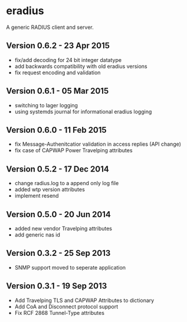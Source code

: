 eradius
=======

A generic RADIUS client and server.

Version 0.6.2 - 23 Apr 2015
---------------------------
* fix/add decoding for 24 bit integer datatype
* add backwards compatibility with old eradius versions
* fix request encoding and validation

Version 0.6.1 - 05 Mar 2015
---------------------------
* switching to lager logging
* using systemds journal for informational eradius logging

Version 0.6.0 - 11 Feb 2015
---------------------------

* fix Message-Authenitcatior validation in access replies (API change)
* fix case of CAPWAP Power Travelping attributes

Version 0.5.2 - 17 Dec 2014
---------------------------

* change radius.log to a append only log file
* added wtp version attributes
* implement resend

Version 0.5.0 - 20 Jun 2014
---------------------------

* added new vendor Travelping attributes
* add generic nas id

Version 0.3.2 - 25 Sep 2013
---------------------------

* SNMP support moved to seperate application

Version 0.3.1 - 19 Sep 2013
---------------------------

* Add Travelping TLS and CAPWAP Attributes to dictionary
* Add CoA and Disconnect protocol support
* Fix RCF 2868 Tunnel-Type attributes
